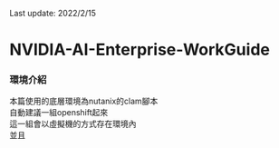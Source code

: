 Last update: 2022/2/15  

# NVIDIA-AI-Enterprise-WorkGuide  


### 環境介紹  

本篇使用的底層環境為nutanix的clam腳本  
自動建議一組openshift起來  
這一組會以虛擬機的方式存在環境內  
並且
